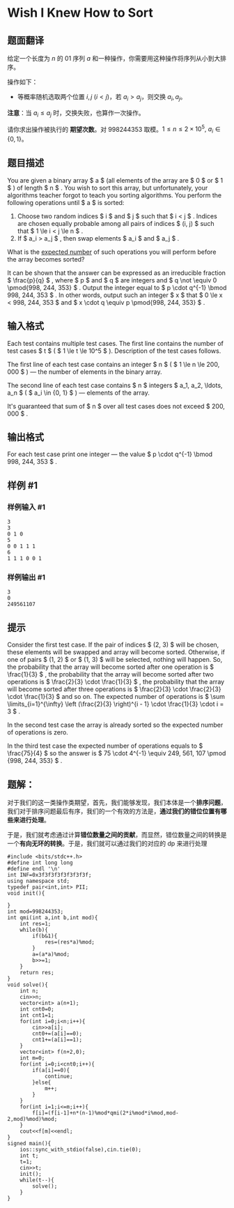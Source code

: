 # Wish I Knew How to Sort

## 题面翻译

给定一个长度为 $n$ 的 01 序列 $a$ 和一种操作，你需要用这种操作将序列从小到大排序。

操作如下：

- 等概率随机选取两个位置 $i,j\ (i<j)$，若 $a_i>a_j$，则交换 $a_i,a_j$。

**注意**：当 $a_i\le a_j$ 时，交换失败，也算作一次操作。

请你求出操作被执行的 **期望次数**。对 998244353 取模。$1\le n\le2\times 10^5,\ a_i\in \{0,1\}$。

## 题目描述

You are given a binary array $ a $ (all elements of the array are $ 0 $ or $ 1 $ ) of length $ n $ . You wish to sort this array, but unfortunately, your algorithms teacher forgot to teach you sorting algorithms. You perform the following operations until $ a $ is sorted:

1. Choose two random indices $ i $ and $ j $ such that $ i < j $ . Indices are chosen equally probable among all pairs of indices $ (i, j) $ such that $ 1 \le i < j \le n $ .
2. If $ a_i > a_j $ , then swap elements $ a_i $ and $ a_j $ .

What is the [expected number](https://en.wikipedia.org/wiki/Expected_value) of such operations you will perform before the array becomes sorted?

It can be shown that the answer can be expressed as an irreducible fraction $ \frac{p}{q} $ , where $ p $ and $ q $ are integers and $ q \not \equiv 0 \pmod{998\, 244\, 353} $ . Output the integer equal to $ p \cdot q^{-1} \bmod 998\, 244\, 353 $ . In other words, output such an integer $ x $ that $ 0 \le x < 998\, 244\, 353 $ and $ x \cdot q \equiv p \pmod{998\, 244\, 353} $ .

## 输入格式

Each test contains multiple test cases. The first line contains the number of test cases $ t $ ( $ 1 \le t \le 10^5 $ ). Description of the test cases follows.

The first line of each test case contains an integer $ n $ ( $ 1 \le n \le 200\, 000 $ ) — the number of elements in the binary array.

The second line of each test case contains $ n $ integers $ a_1, a_2, \ldots, a_n $ ( $ a_i \in \{0, 1\} $ ) — elements of the array.

It's guaranteed that sum of $ n $ over all test cases does not exceed $ 200\, 000 $ .

## 输出格式

For each test case print one integer — the value $ p \cdot q^{-1} \bmod 998\, 244\, 353 $ .

## 样例 #1

### 样例输入 #1

```
3
3
0 1 0
5
0 0 1 1 1
6
1 1 1 0 0 1
```

### 样例输出 #1

```
3
0
249561107
```

## 提示

Consider the first test case. If the pair of indices $ (2, 3) $ will be chosen, these elements will be swapped and array will become sorted. Otherwise, if one of pairs $ (1, 2) $ or $ (1, 3) $ will be selected, nothing will happen. So, the probability that the array will become sorted after one operation is $ \frac{1}{3} $ , the probability that the array will become sorted after two operations is $ \frac{2}{3} \cdot \frac{1}{3} $ , the probability that the array will become sorted after three operations is $ \frac{2}{3} \cdot \frac{2}{3} \cdot \frac{1}{3} $ and so on. The expected number of operations is $ \sum \limits_{i=1}^{\infty} \left (\frac{2}{3} \right)^{i - 1} \cdot \frac{1}{3} \cdot i = 3 $ .

In the second test case the array is already sorted so the expected number of operations is zero.

In the third test case the expected number of operations equals to $ \frac{75}{4} $ so the answer is $ 75 \cdot 4^{-1} \equiv 249\, 561\, 107 \pmod {998\, 244\, 353} $ .

## 题解：
对于我们的这一类操作类期望，首先，我们能够发现，我们本体是一个**排序问题**，我们对于排序问题最后有序，我们的一个有效的方法是，**通过我们的错位位置有哪些来进行处理**。

于是，我们就考虑通过计算**错位数量之间的贡献**，而显然，错位数量之间的转换是一个**有向无环的转换**。于是，我们就可以通过我们的对应的 dp 来进行处理

```
#include <bits/stdc++.h>
#define int long long
#define endl '\n'
int INF=0x3f3f3f3f3f3f3f3f;
using namespace std;
typedef pair<int,int> PII;
void init(){
    
}
int mod=998244353;
int qmi(int a,int b,int mod){
    int res=1;
    while(b){
        if(b&1){
            res=(res*a)%mod;
        }
        a=(a*a)%mod;
        b>>=1;
    }
    return res;
}
void solve(){
    int n;
    cin>>n;
    vector<int> a(n+1);
    int cnt0=0;
    int cnt1=1;
    for(int i=0;i<n;i++){
        cin>>a[i];
        cnt0+=(a[i]==0);
        cnt1+=(a[i]==1);
    }    
    vector<int> f(n+2,0);
    int m=0;
    for(int i=0;i<cnt0;i++){
        if(a[i]==0){
            continue;
        }else{
            m++;
        }
    }
    for(int i=1;i<=m;i++){
        f[i]=(f[i-1]+n*(n-1)%mod*qmi(2*i%mod*i%mod,mod-2,mod)%mod)%mod;
    }
    cout<<f[m]<<endl;
}
signed main(){
    ios::sync_with_stdio(false),cin.tie(0);
    int t;
    t=1;
    cin>>t;
    init();
    while(t--){
        solve();
    }
}
```
